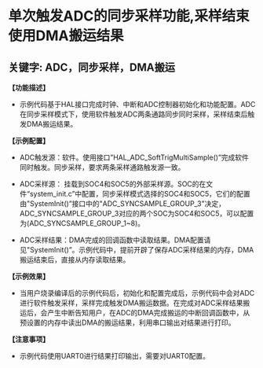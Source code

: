 # 单次触发ADC的同步采样功能,采样结束使用DMA搬运结果
## 关键字: ADC，同步采样，DMA搬运

**【功能描述】**
+ 示例代码基于HAL接口完成时钟、中断和ADC控制器初始化和功能配置。ADC在同步采样模式下，使用软件触发ADC两条通路同步同时采样，采样结束后触发DMA搬运结果。

**【示例配置】**
+ ADC触发源：软件。使用接口”HAL_ADC_SoftTrigMultiSample()”完成软件同时触发。同步采样，要求两条采样通路触发源一致。

+ ADC采样源： 挂载到SOC4和SOC5的外部采样源。SOC的在文件“system_init.c”中配置，同步采样模式选择的SOC4和SOC5，它们的配置由"SystemInit()”接口中的"ADC_SYNCSAMPLE_GROUP_3"决定，ADC_SYNCSAMPLE_GROUP_3对应的两个SOC为SOC4和SOC5，可以配置为(ADC_SYNCSAMPLE_GROUP_1~8)。

+ ADC采样结果：DMA完成的回调函数中读取结果。DMA配置请见"SystemInit()”。示例代码中，提前开辟了保存ADC采样结果的内存，DMA搬运结束后，直接从内存读取结果。

**【示例效果】**
+ 当用户烧录编译后的示例代码后，初始化和配置完成后，示例代码中会对ADC进行软件触发采样，采样完成触发DMA搬运数据。在完成对ADC采样结果搬运后，会产生中断告知用户，在ADC的DMA完成搬运的中断回调函数中，从预设置的内存中读出DMA的搬运结果，利用串口输出对结果进行打印。

**【注意事项】**
+ 示例代码使用UART0进行结果打印输出，需要对UART0配置。
